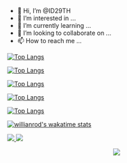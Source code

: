 - 👋 Hi, I’m @ID29TH
- 👀 I’m interested in ...
- 🌱 I’m currently learning ...
- 💞️ I’m looking to collaborate on ...
- 📫 How to reach me ...

<!---
ID29TH/ID29TH is a ✨ special ✨ repository because its `README.md` (this file) appears on your GitHub profile.
You can click the Preview link to take a look at your changes.
--->

[![Top Langs](https://github-readme-stats.vercel.app/api/top-langs/?username=ID29TH)](https://github.com/ID29TH/github-readme-stats)

[![Top Langs](https://github-readme-stats.vercel.app/api/top-langs/?username=ID29TH&exclude_repo=github-readme-stats,anuraghazra.github.io)](https://github.com/ID29TH/github-readme-stats)

[![Top Langs](https://github-readme-stats.vercel.app/api/top-langs/?username=ID29TH&hide=javascript,html)](https://github.com/ID29TH/github-readme-stats)

[![Top Langs](https://github-readme-stats.vercel.app/api/top-langs/?username=ID29TH&langs_count=8)](https://github.com/ID29TH/github-readme-stats)

[![Top Langs](https://github-readme-stats.vercel.app/api/top-langs/?username=ID29TH&layout=compact)](https://github.com/ID29TH/github-readme-stats)

[![willianrod's wakatime stats](https://github-readme-stats.vercel.app/api/wakatime?username=willianrod)](https://github.com/ID29TH/github-readme-stats)

<p>
<span>
  <a href="https://github.com/ECqStudio">
    <img src="https://github-readme-stats.vercel.app/api?username=ECqStudio&show_icons=true&theme=vision-friendly-dark&custom_title=📕 : ꜱ ᴛ ᴀ ᴛ ᴜ ꜱ&bg_color=22272e&hide_border=true" />
  </a>  
</span>
<span>
  <a href="https://github-readme-stats.vercel.app/api/top-langs/?username=ECqStudio">
    <img src="https://github.com/ECqStudio/github-readme-stats" />
  </a>  
</span>
</p>
<p align="center">
  <a href="https://github.com/ECqStudio">
    <img src="https://github-readme-stats.vercel.app/api?username=ECqStudio&show_icons=true&theme=vision-friendly-dark&custom_title=📕 : ꜱ ᴛ ᴀ ᴛ ᴜ ꜱ&bg_color=22272e&hide_border=true" />
  </a>
</p>

